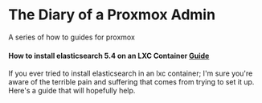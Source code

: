 # The Diary of a Proxmox Admin
A series of how to guides for proxmox

#### How to install elasticsearch 5.4 on an LXC Container [Guide](https://github.com/ucatech/The-Diary-of-a-Proxmox-Admin/blob/master/How%20to%20install%20elasticsearch%205.4%20on%20a%20LXC%20Container)
If you ever tried to install elasticsearch in an lxc container; I'm sure you're aware of the terrible pain and suffering that comes from trying to set it up. Here's a guide that will hopefully help. 
